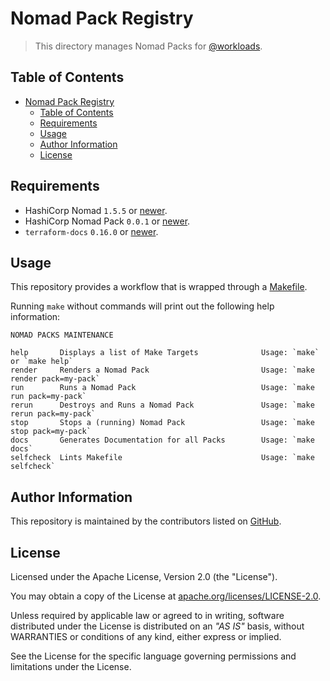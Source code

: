 # Nomad Pack Registry

> This directory manages Nomad Packs for [@workloads](https://github.com/workloads).

## Table of Contents

<!-- TOC -->
* [Nomad Pack Registry](#nomad-pack-registry)
  * [Table of Contents](#table-of-contents)
  * [Requirements](#requirements)
  * [Usage](#usage)
  * [Author Information](#author-information)
  * [License](#license)
<!-- TOC -->

## Requirements

* HashiCorp Nomad `1.5.5` or [newer](https://developer.hashicorp.com/nomad/downloads).
* HashiCorp Nomad Pack `0.0.1` or [newer](https://releases.hashicorp.com/nomad-pack/).
* `terraform-docs` `0.16.0` or [newer](https://terraform-docs.io/user-guide/installation/).

## Usage

This repository provides a workflow that is wrapped through a [Makefile](./Makefile).

Running `make` without commands will print out the following help information:

```text
NOMAD PACKS MAINTENANCE

help       Displays a list of Make Targets              Usage: `make` or `make help`
render     Renders a Nomad Pack                         Usage: `make render pack=my-pack`
run        Runs a Nomad Pack                            Usage: `make run pack=my-pack`
rerun      Destroys and Runs a Nomad Pack               Usage: `make rerun pack=my-pack`
stop       Stops a (running) Nomad Pack                 Usage: `make stop pack=my-pack`
docs       Generates Documentation for all Packs        Usage: `make docs`
selfcheck  Lints Makefile                               Usage: `make selfcheck`
```

## Author Information

This repository is maintained by the contributors listed on [GitHub](https://github.com/workloads/nomad-pack-registry/graphs/contributors).

## License

Licensed under the Apache License, Version 2.0 (the "License").

You may obtain a copy of the License at [apache.org/licenses/LICENSE-2.0](http://www.apache.org/licenses/LICENSE-2.0).

Unless required by applicable law or agreed to in writing, software distributed under the License is distributed on an _"AS IS"_ basis, without WARRANTIES or conditions of any kind, either express or implied.

See the License for the specific language governing permissions and limitations under the License.
